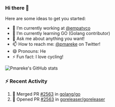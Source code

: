 ### Hi there 👋

Here are some ideas to get you started:

- 🔭 I’m currently working at [@empatyco](https://github.com/empathyco)
- 🌱 I’m currently learning GO (Golang contributor)
- 💬 Ask me about anything you want!
- 📫 How to reach me: [@pmareke](twitter.com/pmareke) on Twitter!
- 😄 Pronouns: He
- ⚡ Fun fact: I love cycling!

![Pmareke's GitHub stats](https://github-readme-stats.vercel.app/api?username=pmareke&theme=dark&show_icons=true) 

### :zap: Recent Activity

<!--START_SECTION:activity-->
1. 💪 Merged PR [#2563](https://github.com/golang/go/blob/master/src/unicode/example_test.go) in [golang/go](https://github.com/golang/go)
2. 💪 Opened PR [#2563](https://github.com/goreleaser/goreleaser/pull/2563) in [goreleaser/goreleaser](https://github.com/goreleaser/goreleaser)
<!--END_SECTION:activity-->
